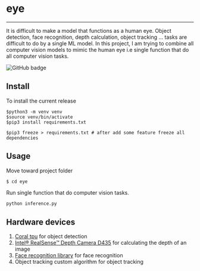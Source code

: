 
# eye
--------

It is difficult to make a model that functions as a human eye. Object detection, face recognition, depth calculation, object tracking ... tasks are difficult to do by a single ML model.  In this project, I am trying to combine all computer vision models to mimic the human eye i.e single function that do all computer vision tasks.


<img src="/githubimages/demo.gif" alt="GitHub badge" />



## Install

To install the current release
```shell
$python3 -m venv venv
$source venv/bin/activate
$pip3 install requirements.txt

$pip3 freeze > requirements.txt # after add some feature freeze all dependencies

```

## Usage

Move toward project folder
```shell
$ cd eye
```

Run single function that do computer vision tasks.

```python
python inference.py

```

## Hardware devices

1. [Coral tpu](https://coral.ai/) for object detection
2. [Intel® RealSense™ Depth Camera D435](https://www.intelrealsense.com/depth-camera-d435/) for calculating the depth of an image
3. [Face recognition library](https://pypi.org/project/face-recognition/) for face recognition
4. Object tracking custom algorithm for object tracking
    





